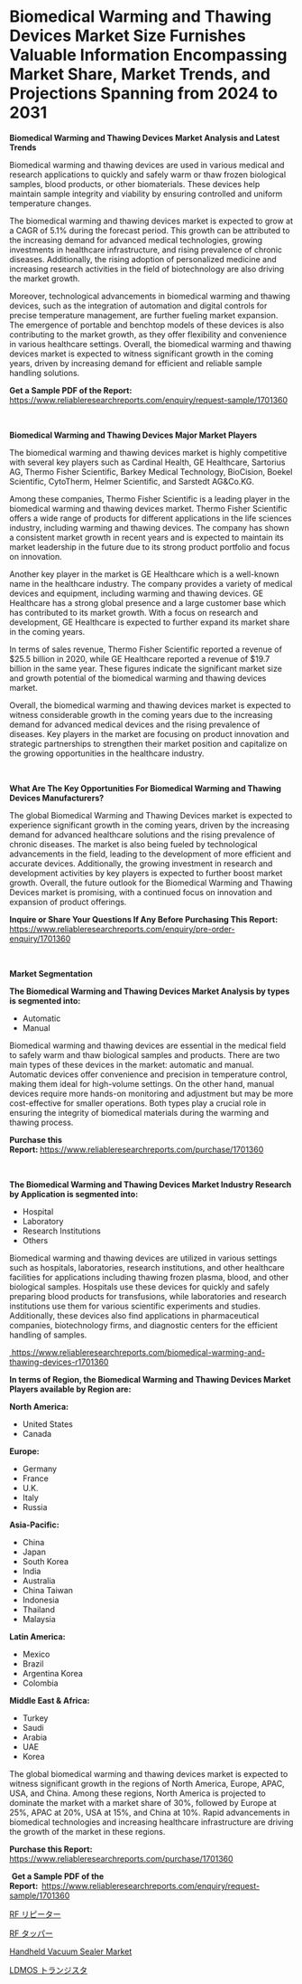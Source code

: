 <p><h1>Biomedical Warming and Thawing Devices Market Size Furnishes Valuable Information Encompassing Market Share, Market Trends, and Projections Spanning from 2024 to 2031</h1></p><p><strong>Biomedical Warming and Thawing Devices Market Analysis and Latest Trends</strong></p>
<p><p>Biomedical warming and thawing devices are used in various medical and research applications to quickly and safely warm or thaw frozen biological samples, blood products, or other biomaterials. These devices help maintain sample integrity and viability by ensuring controlled and uniform temperature changes.</p><p>The biomedical warming and thawing devices market is expected to grow at a CAGR of 5.1% during the forecast period. This growth can be attributed to the increasing demand for advanced medical technologies, growing investments in healthcare infrastructure, and rising prevalence of chronic diseases. Additionally, the rising adoption of personalized medicine and increasing research activities in the field of biotechnology are also driving the market growth.</p><p>Moreover, technological advancements in biomedical warming and thawing devices, such as the integration of automation and digital controls for precise temperature management, are further fueling market expansion. The emergence of portable and benchtop models of these devices is also contributing to the market growth, as they offer flexibility and convenience in various healthcare settings. Overall, the biomedical warming and thawing devices market is expected to witness significant growth in the coming years, driven by increasing demand for efficient and reliable sample handling solutions.</p></p>
<p><strong>Get a Sample PDF of the Report:&nbsp;</strong> <a href="https://www.reliableresearchreports.com/enquiry/request-sample/1701360">https://www.reliableresearchreports.com/enquiry/request-sample/1701360</a></p>
<p>&nbsp;</p>
<p><strong>Biomedical Warming and Thawing Devices Major Market Players</strong></p>
<p><p>The biomedical warming and thawing devices market is highly competitive with several key players such as Cardinal Health, GE Healthcare, Sartorius AG, Thermo Fisher Scientific, Barkey Medical Technology, BioCision, Boekel Scientific, CytoTherm, Helmer Scientific, and Sarstedt AG&Co.KG. </p><p>Among these companies, Thermo Fisher Scientific is a leading player in the biomedical warming and thawing devices market. Thermo Fisher Scientific offers a wide range of products for different applications in the life sciences industry, including warming and thawing devices. The company has shown a consistent market growth in recent years and is expected to maintain its market leadership in the future due to its strong product portfolio and focus on innovation.</p><p>Another key player in the market is GE Healthcare which is a well-known name in the healthcare industry. The company provides a variety of medical devices and equipment, including warming and thawing devices. GE Healthcare has a strong global presence and a large customer base which has contributed to its market growth. With a focus on research and development, GE Healthcare is expected to further expand its market share in the coming years.</p><p>In terms of sales revenue, Thermo Fisher Scientific reported a revenue of $25.5 billion in 2020, while GE Healthcare reported a revenue of $19.7 billion in the same year. These figures indicate the significant market size and growth potential of the biomedical warming and thawing devices market.</p><p>Overall, the biomedical warming and thawing devices market is expected to witness considerable growth in the coming years due to the increasing demand for advanced medical devices and the rising prevalence of diseases. Key players in the market are focusing on product innovation and strategic partnerships to strengthen their market position and capitalize on the growing opportunities in the healthcare industry.</p></p>
<p>&nbsp;</p>
<p><strong>What Are The Key Opportunities For Biomedical Warming and Thawing Devices Manufacturers?</strong></p>
<p><p>The global Biomedical Warming and Thawing Devices market is expected to experience significant growth in the coming years, driven by the increasing demand for advanced healthcare solutions and the rising prevalence of chronic diseases. The market is also being fueled by technological advancements in the field, leading to the development of more efficient and accurate devices. Additionally, the growing investment in research and development activities by key players is expected to further boost market growth. Overall, the future outlook for the Biomedical Warming and Thawing Devices market is promising, with a continued focus on innovation and expansion of product offerings.</p></p>
<p><strong>Inquire or Share Your Questions If Any Before Purchasing This Report:</strong> <a href="https://www.reliableresearchreports.com/enquiry/pre-order-enquiry/1701360">https://www.reliableresearchreports.com/enquiry/pre-order-enquiry/1701360</a></p>
<p>&nbsp;</p>
<p><strong>Market Segmentation</strong></p>
<p><strong>The Biomedical Warming and Thawing Devices Market Analysis by types is segmented into:</strong></p>
<p><ul><li>Automatic</li><li>Manual</li></ul></p>
<p><p>Biomedical warming and thawing devices are essential in the medical field to safely warm and thaw biological samples and products. There are two main types of these devices in the market: automatic and manual. Automatic devices offer convenience and precision in temperature control, making them ideal for high-volume settings. On the other hand, manual devices require more hands-on monitoring and adjustment but may be more cost-effective for smaller operations. Both types play a crucial role in ensuring the integrity of biomedical materials during the warming and thawing process.</p></p>
<p><strong>Purchase this Report:&nbsp;</strong><a href="https://www.reliableresearchreports.com/purchase/1701360">https://www.reliableresearchreports.com/purchase/1701360</a></p>
<p>&nbsp;</p>
<p><strong>The Biomedical Warming and Thawing Devices Market Industry Research by Application is segmented into:</strong></p>
<p><ul><li>Hospital</li><li>Laboratory</li><li>Research Institutions</li><li>Others</li></ul></p>
<p><p>Biomedical warming and thawing devices are utilized in various settings such as hospitals, laboratories, research institutions, and other healthcare facilities for applications including thawing frozen plasma, blood, and other biological samples. Hospitals use these devices for quickly and safely preparing blood products for transfusions, while laboratories and research institutions use them for various scientific experiments and studies. Additionally, these devices also find applications in pharmaceutical companies, biotechnology firms, and diagnostic centers for the efficient handling of samples.</p></p>
<p><a href="https://www.reliableresearchreports.com/biomedical-warming-and-thawing-devices-r1701360">&nbsp;https://www.reliableresearchreports.com/biomedical-warming-and-thawing-devices-r1701360</a></p>
<p><strong>In terms of Region, the Biomedical Warming and Thawing Devices Market Players available by Region are:</strong></p>
<p>
    <p> <strong> North America: </strong>
        <ul>
            <li>United States</li>
            <li>Canada</li>
        </ul>
        </p> 
    <p> <strong> Europe: </strong>
        <ul>
            <li>Germany</li>
            <li>France</li>
            <li>U.K.</li>
            <li>Italy</li>
            <li>Russia</li>
        </ul>
        </p> 
    <p> <strong> Asia-Pacific: </strong>
        <ul>
            <li>China</li>
            <li>Japan</li>
            <li>South Korea</li>
            <li>India</li>
            <li>Australia</li>
            <li>China Taiwan</li>
            <li>Indonesia</li>
            <li>Thailand</li>
            <li>Malaysia</li>
        </ul>
        </p> 
    <p> <strong> Latin America: </strong>
        <ul>
            <li>Mexico</li>
            <li>Brazil</li>
            <li>Argentina Korea</li>
            <li>Colombia</li>
        </ul>
        </p> 
    <p> <strong> Middle East & Africa: </strong>
        <ul>
            <li>Turkey</li>
            <li>Saudi</li>
            <li>Arabia</li>
            <li>UAE</li>
            <li>Korea</li>
        </ul>
    </p>
    </p>
<p><p>The global biomedical warming and thawing devices market is expected to witness significant growth in the regions of North America, Europe, APAC, USA, and China. Among these regions, North America is projected to dominate the market with a market share of 30%, followed by Europe at 25%, APAC at 20%, USA at 15%, and China at 10%. Rapid advancements in biomedical technologies and increasing healthcare infrastructure are driving the growth of the market in these regions.</p></p>
<p><strong>Purchase this Report: </strong><a href="https://www.reliableresearchreports.com/purchase/1701360">https://www.reliableresearchreports.com/purchase/1701360</a></p>
<p>&nbsp;<strong>Get a Sample PDF of the Report:&nbsp;&nbsp;</strong><a href="https://www.reliableresearchreports.com/enquiry/request-sample/1701360">https://www.reliableresearchreports.com/enquiry/request-sample/1701360</a></p>
<p><strong></strong></p>
<p><p><a href="https://github.com/pepo3k/Market-Research-Report-List-1/blob/main/767883534606.md">RF リピーター</a></p><p><a href="https://github.com/nemesis2824/Market-Research-Report-List-1/blob/main/284175234605.md">RF タッパー</a></p><p><a href="https://github.com/gamblestampleyjenny50m5sl6/Market-Research-Report-List-2/blob/main/handheld-vacuum-sealer-market.md">Handheld Vacuum Sealer Market</a></p><p><a href="https://github.com/pepo3k/Market-Research-Report-List-1/blob/main/960555734601.md">LDMOS トランジスタ</a></p></p>